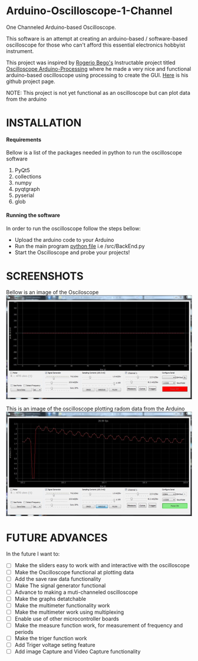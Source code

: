 # Arduino-Oscilloscope-1-Channel
 One Channeled Arduino-based Oscilloscope.
 
 This software is an attempt at creating an arduino-based / software-based oscilloscope for those who can't afford 
 this essential electronics hobbyist instrument.
 
 This project was inspired by [Rogerio Bego's](https://github.com/rogeriobego/) Instructable project titled [Oscilloscope Arduino-Processing](https://www.instructables.com/id/Oscilloscope-Arduino-Processing/) where he made a very nice and functional 
 arduino-based oscilloscope using processing to create the GUI. [Here](https://github.com/rogeriobego/oscilloscope-arduino-processing) is his github project page.
 
 NOTE: This project is not yet functional as an oscilloscope but can plot data from the arduino
 
# INSTALLATION
 #### Requirements
 Bellow is a list of the packages needed in python to run the oscilloscope software
 1. PyQt5
 2. collections
 3. numpy
 4. pyqtgraph
 5. pyserial
 6. glob
 
 #### Running the software
 In order to run the oscilloscope follow the steps bellow:
 * Upload the arduino code to your Arduino
 * Run the main program [python file](/src/BackEnd.py) i.e /src/BackEnd.py
 * Start the Oscilloscope and probe your projects!
 
 
# SCREENSHOTS
 Bellow is an image of the Osciloscope
 ![Inactive Oscilloscope Image](/Screenshot/Frontend-Inactive.JPG)
 
 This is an image of the oscilloscope plotting radom data from the Arduino
 ![Oscilloscope Active](/Screenshot/Frontend-Active.JPG)
 
 
# FUTURE ADVANCES
 In the future I want to:
 - [ ] Make the sliders easy to work with and interactive with the oscilloscope
 - [ ] Make the Oscilloscope functional at plotting data
 - [ ] Add the save raw data functionality
 - [ ] Make The signal generator functional
 - [ ] Advance to making a muti-channeled oscilloscope
 - [ ] Make the graphs detatchable
 - [ ] Make the multimeter functionality work
 - [ ] Make the multimeter work using multiplexing
 - [ ] Enable use of other microcontroller boards
 - [ ] Make the measure function work, for measurement of frequency and periods
 - [ ] Make the triger function work
 - [ ] Add Triger voltage seting feature
 - [ ] Add image Capture and Video Capture functionality
